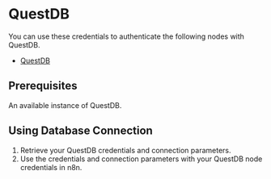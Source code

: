 # QuestDB

You can use these credentials to authenticate the following nodes with QuestDB.

- [QuestDB](/integrations/builtin/app-nodes/n8n-nodes-base.questDB/)

## Prerequisites

An available instance of QuestDB. 

## Using Database Connection

1. Retrieve your QuestDB credentials and connection parameters.
2. Use the credentials and connection parameters with your QuestDB node credentials in n8n.
